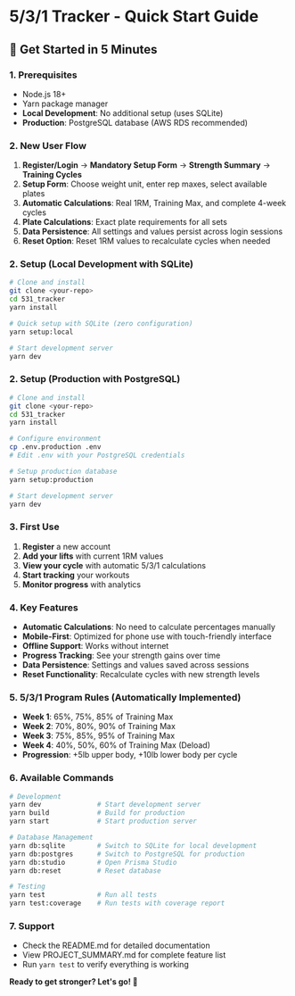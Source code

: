# 5/3/1 Tracker - Quick Start Guide

## 🚀 Get Started in 5 Minutes

### 1. Prerequisites
- Node.js 18+
- Yarn package manager
- **Local Development**: No additional setup (uses SQLite)
- **Production**: PostgreSQL database (AWS RDS recommended)

### 2. New User Flow
1. **Register/Login** → **Mandatory Setup Form** → **Strength Summary** → **Training Cycles**
2. **Setup Form**: Choose weight unit, enter rep maxes, select available plates
3. **Automatic Calculations**: Real 1RM, Training Max, and complete 4-week cycles
4. **Plate Calculations**: Exact plate requirements for all sets
5. **Data Persistence**: All settings and values persist across login sessions
6. **Reset Option**: Reset 1RM values to recalculate cycles when needed

### 2. Setup (Local Development with SQLite)
```bash
# Clone and install
git clone <your-repo>
cd 531_tracker
yarn install

# Quick setup with SQLite (zero configuration)
yarn setup:local

# Start development server
yarn dev
```

### 2. Setup (Production with PostgreSQL)
```bash
# Clone and install
git clone <your-repo>
cd 531_tracker
yarn install

# Configure environment
cp .env.production .env
# Edit .env with your PostgreSQL credentials

# Setup production database
yarn setup:production

# Start development server
yarn dev
```

### 3. First Use
1. **Register** a new account
2. **Add your lifts** with current 1RM values
3. **View your cycle** with automatic 5/3/1 calculations
4. **Start tracking** your workouts
5. **Monitor progress** with analytics

### 4. Key Features
- **Automatic Calculations**: No need to calculate percentages manually
- **Mobile-First**: Optimized for phone use with touch-friendly interface
- **Offline Support**: Works without internet
- **Progress Tracking**: See your strength gains over time
- **Data Persistence**: Settings and values saved across sessions
- **Reset Functionality**: Recalculate cycles with new strength levels

### 5. 5/3/1 Program Rules (Automatically Implemented)
- **Week 1**: 65%, 75%, 85% of Training Max
- **Week 2**: 70%, 80%, 90% of Training Max  
- **Week 3**: 75%, 85%, 95% of Training Max
- **Week 4**: 40%, 50%, 60% of Training Max (Deload)
- **Progression**: +5lb upper body, +10lb lower body per cycle

### 6. Available Commands
```bash
# Development
yarn dev              # Start development server
yarn build            # Build for production
yarn start            # Start production server

# Database Management
yarn db:sqlite        # Switch to SQLite for local development
yarn db:postgres      # Switch to PostgreSQL for production
yarn db:studio        # Open Prisma Studio
yarn db:reset         # Reset database

# Testing
yarn test             # Run all tests
yarn test:coverage    # Run tests with coverage report
```

### 7. Support
- Check the README.md for detailed documentation
- View PROJECT_SUMMARY.md for complete feature list
- Run `yarn test` to verify everything is working

**Ready to get stronger? Let's go! 💪**
